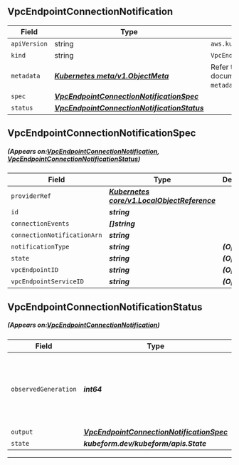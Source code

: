 ## VpcEndpointConnectionNotification
| Field | Type | Description |
| ------ | ----- | ----------- |
| `apiVersion` | string | `aws.kubeform.com/v1alpha1` |
|    `kind` | string | `VpcEndpointConnectionNotification` |
| `metadata` | ***[Kubernetes meta/v1.ObjectMeta](https://kubernetes.io/docs/reference/generated/kubernetes-api/v1.13/#objectmeta-v1-meta)***|Refer to the Kubernetes API documentation for the fields of the `metadata` field.|
| `spec` | ***[VpcEndpointConnectionNotificationSpec](#VpcEndpointConnectionNotificationSpec)***||
| `status` | ***[VpcEndpointConnectionNotificationStatus](#VpcEndpointConnectionNotificationStatus)***||
## VpcEndpointConnectionNotificationSpec
##### (Appears on:[VpcEndpointConnectionNotification](#VpcEndpointConnectionNotification), [VpcEndpointConnectionNotificationStatus](#VpcEndpointConnectionNotificationStatus))
| Field | Type | Description |
| ------ | ----- | ----------- |
| `providerRef` | ***[Kubernetes core/v1.LocalObjectReference](https://kubernetes.io/docs/reference/generated/kubernetes-api/v1.13/#localobjectreference-v1-core)***||
| `id` | ***string***||
| `connectionEvents` | ***[]string***||
| `connectionNotificationArn` | ***string***||
| `notificationType` | ***string***| ***(Optional)*** |
| `state` | ***string***| ***(Optional)*** |
| `vpcEndpointID` | ***string***| ***(Optional)*** |
| `vpcEndpointServiceID` | ***string***| ***(Optional)*** |
## VpcEndpointConnectionNotificationStatus
##### (Appears on:[VpcEndpointConnectionNotification](#VpcEndpointConnectionNotification))
| Field | Type | Description |
| ------ | ----- | ----------- |
| `observedGeneration` | ***int64***| ***(Optional)*** Resource generation, which is updated on mutation by the API Server.|
| `output` | ***[VpcEndpointConnectionNotificationSpec](#VpcEndpointConnectionNotificationSpec)***| ***(Optional)*** |
| `state` | ***kubeform.dev/kubeform/apis.State***| ***(Optional)*** |
---
